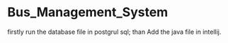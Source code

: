 # Bus_Management_System

firstly run the database file in postgrul sql;
than  Add the java file in intellij.
